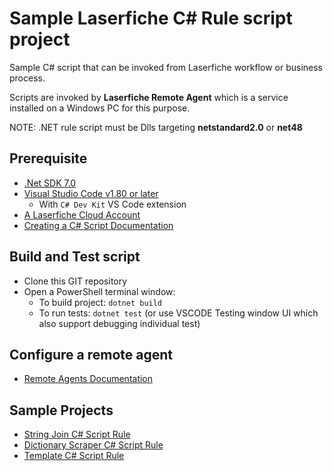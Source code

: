 # Sample Laserfiche C# Rule script project

Sample C# script that can be invoked from Laserfiche workflow or business process.

Scripts are invoked by **Laserfiche Remote Agent** which is a service installed on a Windows PC for this purpose.

NOTE: .NET rule script must be Dlls targeting **netstandard2.0** or **net48**

## Prerequisite

- [.Net SDK 7.0](https://dotnet.microsoft.com/en-us/download)
- [Visual Studio Code v1.80 or later](https://code.visualstudio.com/download)
  - With `C# Dev Kit` VS Code extension
- [A Laserfiche Cloud Account](https://www.laserfiche.com/signon/)
- [Creating a C# Script Documentation](https://doc.laserfiche.com/laserfiche.documentation/en-us/Default.htm#../Subsystems/ProcessAutomation/Content/Resources/Rules/csharpscript.htm?TocPath=Process%2520Automation%257CRules%257CGetting%2520Started%2520With%2520Scripts%257C_____1)

## Build and Test script

- Clone this GIT repository
- Open a PowerShell terminal window:
  - To build project: `dotnet build`
  - To run tests: `dotnet test` (or use VSCODE Testing window UI which also support debugging individual test)

## Configure a remote agent

- [Remote Agents Documentation](https://doc.laserfiche.com/laserfiche.documentation/en-us/Default.htm#../Subsystems/ProcessAutomation/Content/Resources/Integrations/Remote-Agents/Remote-Agents.htm?TocPath=Process%2520Automation%257CIntegrations%257CRemote%2520Agents%257C_____0)

## Sample Projects

- [String Join C# Script Rule](doc/sample-rules/readme.md)
- [Dictionary Scraper C# Script Rule](doc/DictionaryScraper/readme.md)
- [Template C# Script Rule](doc/Template/readme.md)
